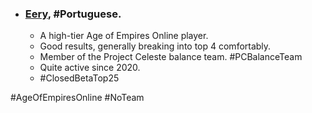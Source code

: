 -   ### [Eery](https://liquipedia.net/ageofempires/Eery), #Portuguese.
    -   A high-tier Age of Empires Online player.
    -   Good results, generally breaking into top 4 comfortably.
    -   Member of the Project Celeste balance team. #PCBalanceTeam
    -   Quite active since 2020.
    -   #ClosedBetaTop25 

#AgeOfEmpiresOnline #NoTeam 
